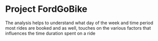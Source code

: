 # Project FordGoBike

The analysis helps to understand what day of the week and time period most rides are booked and as well, touches on the various factors that influences the time duration spent on a ride
